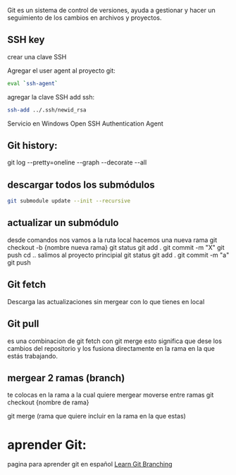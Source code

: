 Git es un sistema de control de versiones, ayuda a gestionar y hacer un seguimiento de los cambios en archivos y proyectos.

## SSH key
crear una clave SSH



Agregar el user agent al proyecto git:



```sh fold:"Abrir un agente eval"
eval `ssh-agent`
```


agregar la clave SSH
add ssh:

```sh fold:"Agregar el id_rsa "
ssh-add ../.ssh/newid_rsa
```


Servicio en Windows
Open SSH Authentication Agent


## Git history:
git log --pretty=oneline --graph --decorate --all


## descargar todos los submódulos

```sh fold:"Descargar todos los submodulos"
git submodule update --init --recursive
```

## actualizar un submódulo

desde comandos nos vamos a la ruta local
hacemos una nueva rama  git checkout -b {nombre nueva rama}
git status
git add .
git commit -m "X"
git push
cd .. salimos al proyecto principial 
git status
git add .
git commit -m "a"
git push



## Git fetch
Descarga las actualizaciones sin mergear con lo que tienes en local

## Git pull
es una combinacion de git fetch con git merge
esto significa que dese los cambios del repositorio  y los fusiona directamente en la rama en la que estás trabajando.

## mergear 2 ramas (branch)
te colocas en la rama a la cual quiere mergear 
moverse entre ramas
git checkout {nombre de rama}

git merge (rama que quiere incluir en la rama en la que estas)
# aprender Git:
pagina para aprender git en español
[Learn Git Branching](https://learngitbranching.js.org/?locale=es_ES)


